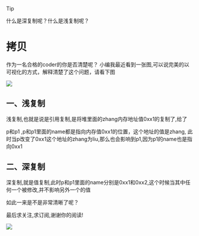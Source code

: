 > [!TIP]
> 什么是深复制呢？什么是浅复制呢？

# 拷贝

作为一名合格的coder的你是否清楚呢？ 小编我最近看到一张图,可以说完美的以可视化的方式，解释清楚了这个问题，请看下图


![](https://p3.pstatp.com/large/pgc-image/15238114947965c56796b2d)

## 一、浅复制
浅复制,也就是说是引用复制,是将堆里面的zhang内存地址值0xx1的复制了,给了

p和p1 ,p和p1里面的name都是指向内存值0xx1的位置，这个地址的值是zhang, 此时当p改变了0xx1这个地址的zhang为liu,那么也会影响到p1,因为p1的name也是指向0xx1

## 二、深复制
深复制,就是值复制,此时p和p1里面的name分别是0xx1和0xx2,这个时候当其中任何一个被修改,并不影响另外一个的值


如此一来是不是非常清晰了呢？

最后求关注,求订阅,谢谢你的阅读!


![](https://img.springlearn.cn/blog/learn_1589360371000.png)
